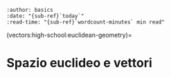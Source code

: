 ```{article-info}
:author: basics
:date: "{sub-ref}`today`"
:read-time: "{sub-ref}`wordcount-minutes` min read"
```

(vectors:high-school:euclidean-geometry)=
# Spazio euclideo e vettori

